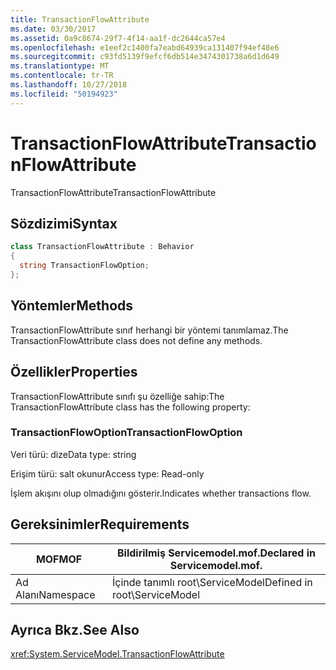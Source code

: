 ```yaml
---
title: TransactionFlowAttribute
ms.date: 03/30/2017
ms.assetid: 0a9c8674-29f7-4f14-aa1f-dc2644ca57e4
ms.openlocfilehash: e1eef2c1400fa7eabd64939ca131407f94ef48e6
ms.sourcegitcommit: c93fd5139f9efcf6db514e3474301738a6d1d649
ms.translationtype: MT
ms.contentlocale: tr-TR
ms.lasthandoff: 10/27/2018
ms.locfileid: "50194923"
---
```

# <a name="transactionflowattribute"></a><span data-ttu-id="eb11a-102">TransactionFlowAttribute</span><span class="sxs-lookup"><span data-stu-id="eb11a-102">TransactionFlowAttribute</span></span>
<span data-ttu-id="eb11a-103">TransactionFlowAttribute</span><span class="sxs-lookup"><span data-stu-id="eb11a-103">TransactionFlowAttribute</span></span>  
  
## <a name="syntax"></a><span data-ttu-id="eb11a-104">Sözdizimi</span><span class="sxs-lookup"><span data-stu-id="eb11a-104">Syntax</span></span>  
  
```csharp
class TransactionFlowAttribute : Behavior  
{  
  string TransactionFlowOption;  
};  
```  
  
## <a name="methods"></a><span data-ttu-id="eb11a-105">Yöntemler</span><span class="sxs-lookup"><span data-stu-id="eb11a-105">Methods</span></span>  
 <span data-ttu-id="eb11a-106">TransactionFlowAttribute sınıf herhangi bir yöntemi tanımlamaz.</span><span class="sxs-lookup"><span data-stu-id="eb11a-106">The TransactionFlowAttribute class does not define any methods.</span></span>  
  
## <a name="properties"></a><span data-ttu-id="eb11a-107">Özellikler</span><span class="sxs-lookup"><span data-stu-id="eb11a-107">Properties</span></span>  
 <span data-ttu-id="eb11a-108">TransactionFlowAttribute sınıfı şu özelliğe sahip:</span><span class="sxs-lookup"><span data-stu-id="eb11a-108">The TransactionFlowAttribute class has the following property:</span></span>  
  
### <a name="transactionflowoption"></a><span data-ttu-id="eb11a-109">TransactionFlowOption</span><span class="sxs-lookup"><span data-stu-id="eb11a-109">TransactionFlowOption</span></span>  
 <span data-ttu-id="eb11a-110">Veri türü: dize</span><span class="sxs-lookup"><span data-stu-id="eb11a-110">Data type: string</span></span>  
  
 <span data-ttu-id="eb11a-111">Erişim türü: salt okunur</span><span class="sxs-lookup"><span data-stu-id="eb11a-111">Access type: Read-only</span></span>  
  
 <span data-ttu-id="eb11a-112">İşlem akışını olup olmadığını gösterir.</span><span class="sxs-lookup"><span data-stu-id="eb11a-112">Indicates whether transactions flow.</span></span>  
  
## <a name="requirements"></a><span data-ttu-id="eb11a-113">Gereksinimler</span><span class="sxs-lookup"><span data-stu-id="eb11a-113">Requirements</span></span>  
  
|<span data-ttu-id="eb11a-114">MOF</span><span class="sxs-lookup"><span data-stu-id="eb11a-114">MOF</span></span>|<span data-ttu-id="eb11a-115">Bildirilmiş Servicemodel.mof.</span><span class="sxs-lookup"><span data-stu-id="eb11a-115">Declared in Servicemodel.mof.</span></span>|  
|---------|-----------------------------------|  
|<span data-ttu-id="eb11a-116">Ad Alanı</span><span class="sxs-lookup"><span data-stu-id="eb11a-116">Namespace</span></span>|<span data-ttu-id="eb11a-117">İçinde tanımlı root\ServiceModel</span><span class="sxs-lookup"><span data-stu-id="eb11a-117">Defined in root\ServiceModel</span></span>|  
  
## <a name="see-also"></a><span data-ttu-id="eb11a-118">Ayrıca Bkz.</span><span class="sxs-lookup"><span data-stu-id="eb11a-118">See Also</span></span>  
 <xref:System.ServiceModel.TransactionFlowAttribute>
